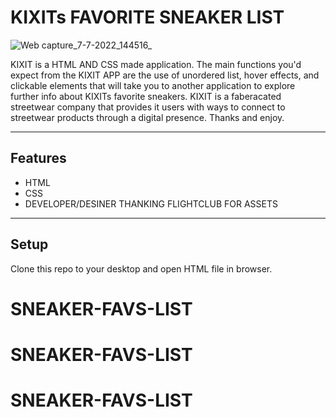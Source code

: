 KIXITs FAVORITE SNEAKER LIST
============

![Web capture_7-7-2022_144516_](https://user-images.githubusercontent.com/108539014/177853504-d7c95f67-6def-48a4-9565-4c16bbf85314.jpeg)


KIXIT is a HTML AND CSS made application. The main functions you'd expect from the KIXIT APP are the use of unordered list, hover effects, and clickable elements that will take you to another application to explore further info about KIXITs favorite sneakers. KIXIT is a faberacated streetwear company that provides it users with ways to connect to streetwear products through a digital presence. Thanks and enjoy.


---

## Features
- HTML
- CSS
- DEVELOPER/DESINER THANKING FLIGHTCLUB FOR ASSETS


---

## Setup
Clone this repo to your desktop and open HTML file in browser. 


# SNEAKER-FAVS-LIST
# SNEAKER-FAVS-LIST
# SNEAKER-FAVS-LIST
